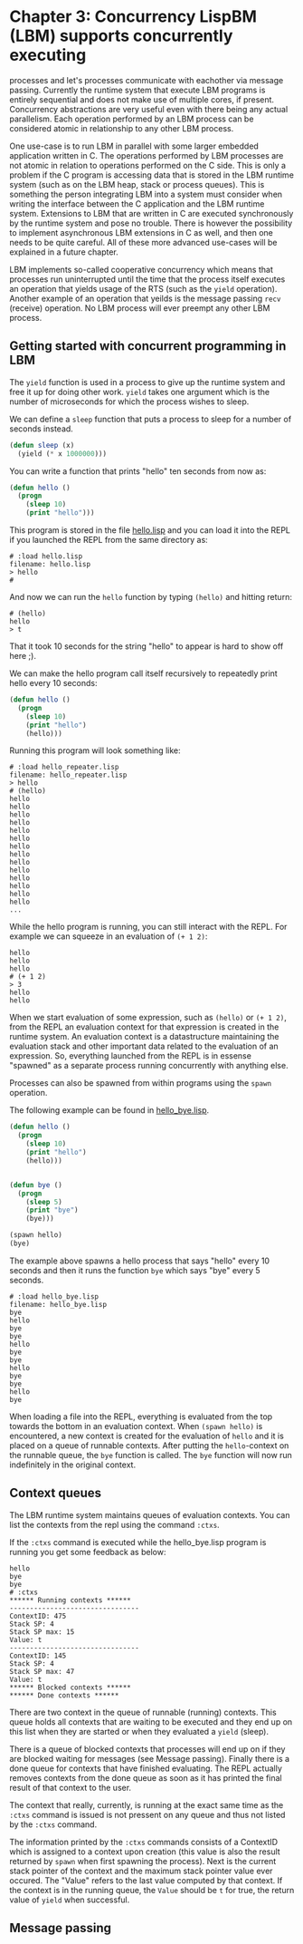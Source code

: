 
# Chapter 3: Concurrency LispBM (LBM) supports concurrently executing
processes and let's processes communicate with eachother via message
passing. Currently the runtime system that execute LBM programs is
entirely sequential and does not make use of multiple cores, if
present. Concurrency abstractions are very useful even with there
being any actual parallelism. Each operation performed by an LBM
process can be considered atomic in relationship to any other LBM
process.

One use-case is to run LBM in parallel with some larger embedded
application written in C. The operations performed by LBM processes
are not atomic in relation to operations performed on the C side. This
is only a problem if the C program is accessing data that is stored in
the LBM runtime system (such as on the LBM heap, stack or process
queues). This is something the person integrating LBM into a system
must consider when writing the interface between the C application and
the LBM runtime system. Extensions to LBM that are written in C are
executed synchronously by the runtime system and pose no
trouble. There is however the possibility to implement asynchronous
LBM extensions in C as well, and then one needs to be quite
careful. All of these more advanced use-cases will be explained in a
future chapter.

LBM implements so-called cooperative concurrency which means that
processes run uninterrupted until the time that the process itself
executes an operation that yields usage of the RTS (such as the
`yield` operation). Another example of an operation that yeilds is the
message passing `recv` (receive) operation.  No LBM process will ever
preempt any other LBM process.


## Getting started with concurrent programming in LBM

The `yield` function is used in a process to give up the runtime system
and free it up for doing other work. `yield` takes one argument which is the
number of microseconds for which the process wishes to sleep.

We can define a `sleep` function that puts a process to sleep for a number of
seconds instead.

```lisp
(defun sleep (x)
  (yield (* x 1000000)))
``` 

You can write a function that prints "hello" ten seconds from now as:

```lisp
(defun hello ()
  (progn
    (sleep 10)
    (print "hello")))
``` 

This program is stored in the file [hello.lisp](ch3_examples/hello.lisp)
and you can load it into the REPL if you launched the REPL from the same directory as:

```
# :load hello.lisp
filename: hello.lisp
> hello
# 
```

And now we can run the `hello` function by typing `(hello)` and
hitting return:

```
# (hello)
hello
> t
``` 

That it took 10 seconds for the string "hello" to appear is hard to
show off here ;).


We can make the hello program call itself recursively to repeatedly print hello
every 10 seconds:

```lisp
(defun hello ()
  (progn
    (sleep 10)
    (print "hello")
    (hello)))
```

Running this program will look something like:
```
# :load hello_repeater.lisp
filename: hello_repeater.lisp
> hello
# (hello)
hello
hello
hello
hello
hello
hello
hello
hello
hello
hello
hello
hello
hello
hello
...
```

While the hello program is running, you can still interact with the REPL.
For example we can squeeze in an evaluation of `(+ 1 2)`:

```
hello
hello
hello
# (+ 1 2)
> 3
hello
hello
``` 

When we start evaluation of some expression, such as `(hello)` or `(+ 1 2)`,
from the REPL an evaluation context for that expression is created
in the runtime system. An evaluation context is a datastructure maintaining
the evaluation stack and other important data related to the evaluation
of an expression. So, everything launched from the REPL is in essense "spawned"
as a separate process running concurrently with anything else. 

Processes can also be spawned from within programs using the `spawn` operation.

The following example can be found in [hello_bye.lisp](ch3_examples/hello_bye.lisp).

```lisp
(defun hello ()
  (progn
    (sleep 10)
    (print "hello")
    (hello)))


(defun bye ()
  (progn
    (sleep 5)
    (print "bye")
    (bye)))

(spawn hello)
(bye)
``` 

The example above spawns a hello process that says "hello" every 10 seconds
and then it runs the function `bye` which says "bye" every 5 seconds.

```
# :load hello_bye.lisp 
filename: hello_bye.lisp
bye
hello
bye
bye
hello
bye
bye
hello
bye
bye
hello
bye
``` 

When loading a file into the REPL, everything is evaluated from the
top towards the bottom in an evaluation context. When `(spawn hello)`
is encountered, a new context is created for the evaluation of `hello`
and it is placed on a queue of runnable contexts. After putting the `hello`-context on
the runnable queue, the `bye` function is called. The `bye` function will now
run indefinitely in the original context.

## Context queues

The LBM runtime system maintains queues of evaluation contexts. You can list
the contexts from the repl using the command `:ctxs`.


If the `:ctxs` command is executed while the hello_bye.lisp program is
running you get some feedback as below: 

```
hello
bye
bye
# :ctxs
****** Running contexts ******
--------------------------------
ContextID: 475
Stack SP: 4
Stack SP max: 15
Value: t
--------------------------------
ContextID: 145
Stack SP: 4
Stack SP max: 47
Value: t
****** Blocked contexts ******
****** Done contexts ******
``` 

There are two context in the queue of runnable (running) contexts. This queue
holds all contexts that are waiting to be executed and they end up
on this list when they are started or when they evaluated a `yield` (sleep).

There is a queue of blocked contexts that processes will end up on
if they are blocked waiting for messages (see Message passing).
Finally there is a done queue for contexts that have finished evaluating.
The REPL actually removes contexts from the done queue as soon as it has
printed the final result of that context to the user. 

The context that really, currently, is running at the exact same time as
the `:ctxs` command is issued is not pressent on any queue and thus not listed
by the `:ctxs` command.

The information printed by the `:ctxs` commands consists of a ContextID which
is assigned to a context upon creation (this value is also the result returned
by `spawn` when first spawning the process). Next is the current stack pointer
of the context and the maximum stack pointer value ever occured. The "Value" refers
to the last value computed by that context. If the context is in the running queue,
the `Value` should be `t` for true, the return value of `yield` when successful. 

## Message passing



